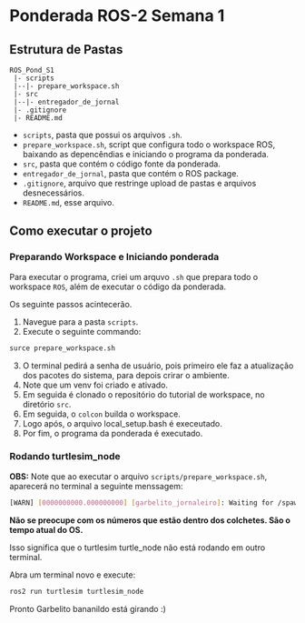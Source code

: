# Ponderada ROS-2 Semana 1

## Estrutura de Pastas

```
ROS_Pond_S1
 |- scripts
 |--|- prepare_workspace.sh
 |- src
 |--|- entregador_de_jornal
 |- .gitignore
 |- README.md
```

- `scripts`, pasta que possui os arquivos `.sh`.
- `prepare_workspace.sh`, script que configura todo o workspace ROS, baixando as depencêndias e iniciando o programa da ponderada.
- `src`, pasta que contém o código fonte da ponderada.
- `entregador_de_jornal`, pasta que contém o ROS package.
- `.gitignore`, arquivo que restringe upload de pastas e arquivos desnecessários.
- `README.md`, esse arquivo.


## Como executar o projeto

### Preparando Workspace e Iniciando ponderada

Para executar o programa, criei um arquvo `.sh` que prepara todo o workspace `ROS`, além de executar o código da ponderada.

Os seguinte passos acintecerão.

1. Navegue para a pasta `scripts`.
2. Execute o seguinte commando:
```sh
surce prepare_workspace.sh
```
3. O terminal pedirá a senha de usuário, pois primeiro ele faz a atualização dos pacotes do sistema, para depois crirar o ambiente.
4. Note que um venv foi criado e ativado.
5. Em seguida é clonado o repositório do tutorial de workspace, no diretório `src`.
6. Em seguida, o `colcon` builda o workspace.
7. Logo após, o arquivo local_setup.bash é execeutado.
8. Por fim, o programa da ponderada é executado.

### Rodando turtlesim_node

**OBS:** Note que ao executar o arquivo `scripts/prepare_workspace.sh`, aparecerá no terminal a seguinte menssagem:

```bash
[WARN] [0000000000.000000000] [garbelito_jornaleiro]: Waiting for /spawn service...
```
**Não se preocupe com os números que estão dentro dos colchetes. São o tempo atual do OS.**

Isso significa que o turtlesim turtle_node não está rodando em outro terminal.

Abra um terminal novo e execute:

```bash
ros2 run turtlesim turtlesim_node
```

Pronto Garbelito bananildo está girando :)